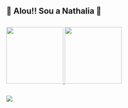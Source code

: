 ## 🔸 Alou!! Sou a Nathalia 🔸

##

<div class="st">
  <a href="https://github.com/nathi-gs">
  <img height="150px" src="https://github-readme-stats.vercel.app/api?username=nathi-gs&show_icons=true&theme=dark&include_all_commits=true&count_private=true"/>
  <img height="150px" src="https://github-readme-stats.vercel.app/api/top-langs/?username=nathi-gs&layout=compact&theme=radical"/>
</div>

  ##
  
  <a href="https://www.linkedin.com/in/nathalia-gon%C3%A7alves-6b8922241"><img src="https://img.shields.io/badge/LinkedIn-0077B5?style=for-the-badge&logo=linkedin&logoColor=white"></a>
</div>
